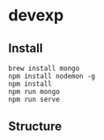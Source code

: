 # devexp

## Install

```
brew install mongo
npm install nodemon -g
npm install
npm run mongo
npm run serve
```

## Structure
